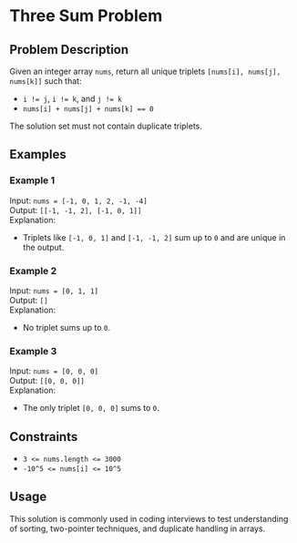 # Three Sum Problem

## Problem Description
Given an integer array `nums`, return all unique triplets `[nums[i], nums[j], nums[k]]` such that:
- `i != j`, `i != k`, and `j != k`
- `nums[i] + nums[j] + nums[k] == 0`

The solution set must not contain duplicate triplets.

## Examples
### Example 1
Input: `nums = [-1, 0, 1, 2, -1, -4]`  
Output: `[[-1, -1, 2], [-1, 0, 1]]`  
Explanation:  
- Triplets like `[-1, 0, 1]` and `[-1, -1, 2]` sum up to `0` and are unique in the output.

### Example 2
Input: `nums = [0, 1, 1]`  
Output: `[]`  
Explanation:  
- No triplet sums up to `0`.

### Example 3
Input: `nums = [0, 0, 0]`  
Output: `[[0, 0, 0]]`  
Explanation:  
- The only triplet `[0, 0, 0]` sums to `0`.

## Constraints
- `3 <= nums.length <= 3000`
- `-10^5 <= nums[i] <= 10^5`

## Usage
This solution is commonly used in coding interviews to test understanding of sorting, two-pointer techniques, and duplicate handling in arrays.

